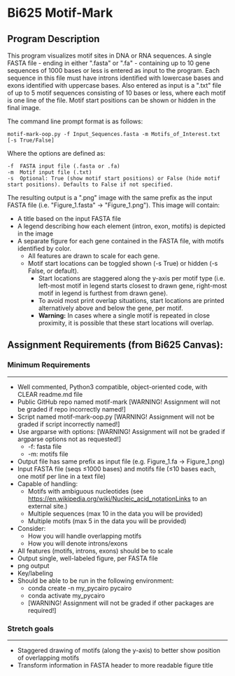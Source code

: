 # Bi625 Motif-Mark

## Program Description

This program visualizes motif sites in DNA or RNA sequences. A single FASTA file - ending in either ".fasta" or ".fa" - containing up to 10 gene sequences of 1000 bases or less is entered as input to the program. Each sequence in this file must have introns identified with lowercase bases and exons identified with uppercase bases. Also entered as input is a ".txt" file of up to 5 motif sequences consisting of 10 bases or less, where each motif is one line of the file. Motif start positions can be shown or hidden in the final image.

The command line prompt format is as follows:

    motif-mark-oop.py -f Input_Sequences.fasta -m Motifs_of_Interest.txt [-s True/False]

Where the options are defined as:

    -f  FASTA input file (.fasta or .fa)
    -m  Motif input file (.txt)
    -s  Optional: True (show motif start positions) or False (hide motif start positions). Defaults to False if not specified.

The resulting output is a ".png" image with the same prefix as the input FASTA file (i.e. "Figure_1.fasta" -> "Figure_1.png"). This image will contain: 
* A title based on the input FASTA file
* A legend describing how each element (intron, exon, motifs) is depicted in the image
* A separate figure for each gene contained in the FASTA file, with motifs identified by color.
    * All features are drawn to scale for each gene.
    * Motif start locations can be toggled shown (-s True) or hidden (-s False, or default).
        * Start locations are staggered along the y-axis per motif type (i.e. left-most motif in legend starts closest to drawn gene, right-most motif in legend is furthest from drawn gene).
        * To avoid most print overlap situations, start locations are printed alternatively above and below the gene, per motif.
        * **Warning:** In cases where a single motif is repeated in close proximity, it is possible that these start locations will overlap.

## Assignment Requirements (from Bi625 Canvas):

### Minimum Requirements
----------------------
* Well commented, Python3 compatible, object-oriented code, with CLEAR readme.md file
* Public GitHub repo named motif-mark [WARNING! Assignment will not be graded if repo incorrectly named!]
* Script named motif-mark-oop.py [WARNING! Assignment will not be graded if script incorrectly named!]
* Use argparse with options: [WARNING! Assignment will not be graded if argparse options not as requested!]
    * -f: fasta file
    * -m: motifs file
* Output file has same prefix as input file (e.g. Figure_1.fa -> Figure_1.png)
* Input FASTA file (seqs ≤1000 bases) and motifs file (≤10 bases each, one motif per line in a text file)
* Capable of handling:
    * Motifs with ambiguous nucleotides (see https://en.wikipedia.org/wiki/Nucleic_acid_notationLinks to an external site.)
    * Multiple sequences (max 10 in the data you will be provided)
    * Multiple motifs (max 5 in the data you will be provided)
* Consider:
    * How you will handle overlapping motifs
    * How you will denote introns/exons
* All features (motifs, introns, exons) should be to scale
* Output single, well-labeled figure, per FASTA file
* png output
* Key/labeling
* Should be able to be run in the following environment:
    * conda create -n my_pycairo pycairo
    * conda activate my_pycairo
    * [WARNING! Assignment will not be graded if other packages are required!]

### Stretch goals
----------------------
* Staggered drawing of motifs (along the y-axis) to better show position of overlapping motifs
* Transform information in FASTA header to more readable figure title
